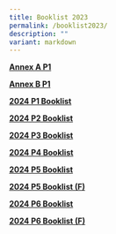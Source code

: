 ```yaml
---
title: Booklist 2023
permalink: /booklist2023/
description: ""
variant: markdown
---
```

[**Annex A P1**](/files%2FBooklist/annex%20b%20p1%202024.pdf)

[**Annex B P1**](/files%2FBooklist/annex%20b%20p2%20p6%202024.pdf)

[**2024 P1 Booklist**](/files%2FBooklist/esps%20p1%20booklist%202024%20(revised).pdf)

[**2024 P2 Booklist**](/files%2FBooklist/p2%20booklist%20a%202024.pdf)

[**2024 P3 Booklist**](/files%2FBooklist/p3%20booklist%20a%202024.pdf)

[**2024 P4 Booklist**](/files%2FBooklist/p4%20booklist%20a%202024.pdf)

[**2024 P5 Booklist**](/files%2FBooklist/p5%20(f)%202024.pdf)

[**2024 P5 Booklist (F)**](/files%2FBooklist/P5%20(F)%20BOOKLIST%202023.pdf)

[**2024 P6 Booklist**](/files%2FBooklist/P6%20BOOKLIST%202023.pdf)

[**2024 P6 Booklist (F)**](/files%2FBooklist/P6%20(F)%20BOOKLIST%202023.pdf)